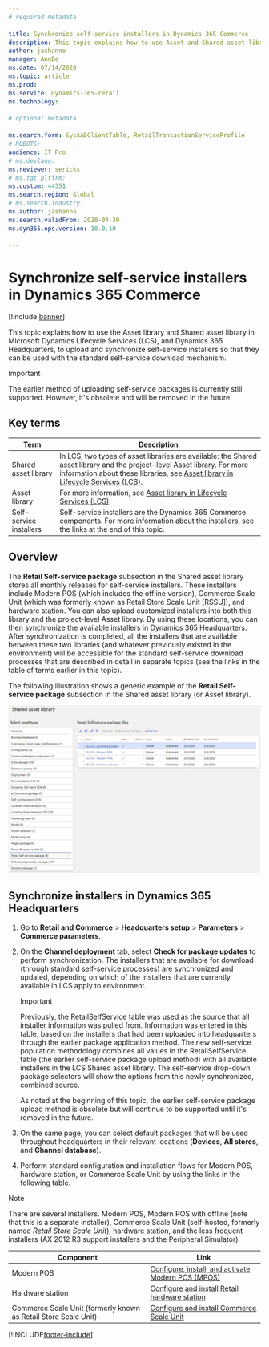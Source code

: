 ```yaml
---
# required metadata

title: Synchronize self-service installers in Dynamics 365 Commerce
description: This topic explains how to use Asset and Shared asset libraries in Microsoft Dynamics Lifecycle Services (LCS), and Dynamics 365 Headquarters, to upload and synchronize self-service installers so that they can be used with the standard self-service download mechanism.
author: jashanno
manager: AnnBe
ms.date: 07/14/2020
ms.topic: article
ms.prod: 
ms.service: Dynamics-365-retail
ms.technology:  

# optional metadata

ms.search.form: SysAADClientTable, RetailTransactionServiceProfile
# ROBOTS: 
audience: IT Pro
# ms.devlang: 
ms.reviewer: sericks
# ms.tgt_pltfrm: 
ms.custom: 44351
ms.search.region: Global
# ms.search.industry: 
ms.author: jashanno
ms.search.validFrom: 2020-04-30
ms.dyn365.ops.version: 10.0.10

---
```


# Synchronize self-service installers in Dynamics 365 Commerce

[!include [banner](../../includes/banner.md)]

This topic explains how to use the Asset library and Shared asset library in Microsoft Dynamics Lifecycle Services (LCS), and Dynamics 365 Headquarters, to upload and synchronize self-service installers so that they can be used with the standard self-service download mechanism.

> [!IMPORTANT]
> The earlier method of uploading self-service packages is currently still supported. However, it's obsolete and will be removed in the future.

## Key terms

| Term | Description |
|---|---|
| Shared asset library | In LCS, two types of asset libraries are available: the Shared asset library and the project-level Asset library. For more information about these libraries, see [Asset library in Lifecycle Services (LCS)](../../fin-ops-core/dev-itpro/lifecycle-services/asset-library.md). |
| Asset library | For more information, see [Asset library in Lifecycle Services (LCS)](../../fin-ops-core/dev-itpro/lifecycle-services/asset-library.md). |
| Self-service installers | Self-service installers are the Dynamics 365 Commerce components. For more information about the installers, see the links at the end of this topic. |

## Overview

The **Retail Self-service package** subsection in the Shared asset library stores all monthly releases for self-service installers. These installers include Modern POS (which includes the offline version), Commerce Scale Unit (which was formerly known as Retail Store Scale Unit \[RSSU\]), and hardware station. You can also upload customized installers into both this library and the project-level Asset library. By using these locations, you can then synchronize the available installers in Dynamics 365 Headquarters. After synchronization is completed, all the installers that are available between these two libraries (and whatever previously existed in the environment) will be accessible for the standard self-service download processes that are described in detail in separate topics (see the links in the table of terms earlier in this topic).

The following illustration shows a generic example of the **Retail Self-service package** subsection in the Shared asset library (or Asset library).

![Retail Self-service package subsection in the Shared asset library](media/SharedAssets.jpg)

## Synchronize installers in Dynamics 365 Headquarters

1. Go to **Retail and Commerce** &gt; **Headquarters setup** &gt; **Parameters** &gt; **Commerce parameters**.
2. On the **Channel deployment** tab, select **Check for package updates** to perform synchronization. The installers that are available for download (through standard self-service processes) are synchronized and updated, depending on which of the installers that are currently available in LCS apply to environment.

    > [!IMPORTANT]
    > Previously, the RetailSelfService table was used as the source that all installer information was pulled from. Information was entered in this table, based on the installers that had been uploaded into headquarters through the earlier package application method. The new self-service population methodology combines all values in the RetailSelfService table (the earlier self-service package upload method) with all available installers in the LCS Shared asset library. The self-service drop-down package selectors will show the options from this newly synchronized, combined source.
    >
    > As noted at the beginning of this topic, the earlier self-service package upload method is obsolete but will continue to be supported until it's removed in the future.

4. On the same page, you can select default packages that will be used throughout headquarters in their relevant locations (**Devices**, **All stores**, and **Channel database**).
5. Perform standard configuration and installation flows for Modern POS, hardware station, or Commerce Scale Unit by using the links in the following table.

> [!NOTE]
> There are several installers.  Modern POS, Modern POS with offline (note that this is a separate installer), Commerce Scale Unit (self-hosted, formerly named *Retail Store Scale Unit*), hardware station, and the less frequent installers (AX 2012 R3 support installers and the Peripheral Simulator).

| Component | Link |
|---|---|
| Modern POS | [Configure, install, and activate Modern POS (MPOS)](../retail-modern-pos-device-activation.md) |
| Hardware station | [Configure and install Retail hardware station](../retail-hardware-station-configuration-installation.md) |
| Commerce Scale Unit (formerly known as Retail Store Scale Unit) | [Configure and install Commerce Scale Unit](retail-store-scale-unit-configuration-installation.md) |


[!INCLUDE[footer-include](../../includes/footer-banner.md)]